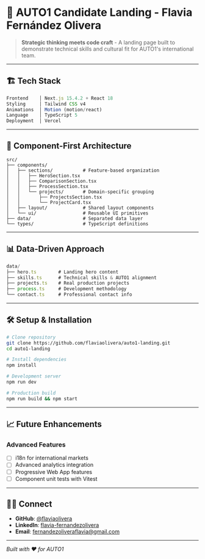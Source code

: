 # 🚗 AUTO1 Candidate Landing - Flavia Fernández Olivera

> **Strategic thinking meets code craft** - A landing page built to demonstrate technical skills and cultural fit for AUTO1's international team.

---

## 🏗️ **Tech Stack**
```typescript
Frontend    │ Next.js 15.4.2 + React 18
Styling     │ Tailwind CSS v4
Animations  │ Motion (motion/react)
Language    │ TypeScript 5
Deployment  │ Vercel
```

---

## 🎯 **Component-First Architecture**
```
src/
├── components/
│   ├── sections/           # Feature-based organization
│   │   ├── HeroSection.tsx
│   │   ├── ComparisonSection.tsx
│   │   ├── ProcessSection.tsx
│   │   └── projects/       # Domain-specific grouping
│   │       ├── ProjectsSection.tsx
│   │       └── ProjectCard.tsx
│   ├── layout/             # Shared layout components
│   └── ui/                 # Reusable UI primitives
├── data/                   # Separated data layer
└── types/                  # TypeScript definitions
```

---

## 📊 **Data-Driven Approach**
```typescript
data/
├── hero.ts        # Landing hero content
├── skills.ts      # Technical skills & AUTO1 alignment  
├── projects.ts    # Real production projects
├── process.ts     # Development methodology
└── contact.ts     # Professional contact info
```

---

## 🛠️ **Setup & Installation**

```bash
# Clone repository
git clone https://github.com/flaviaolivera/auto1-landing.git
cd auto1-landing

# Install dependencies
npm install

# Development server
npm run dev

# Production build
npm run build && npm start
```

---

## 📈 **Future Enhancements**

### **Advanced Features**  
- [ ] i18n for international markets
- [ ] Advanced analytics integration
- [ ] Progressive Web App features
- [ ] Component unit tests with Vitest

---

## 👩‍💻 **Connect**
- **GitHub**: [@flaviaolivera](https://github.com/flaviaolivera)
- **LinkedIn**: [flavia-fernandezolivera](https://linkedin.com/in/flavia-fernandezolivera)
- **Email**: fernandezoliveraflavia@gmail.com

---

*Built with ❤️ for AUTO1*